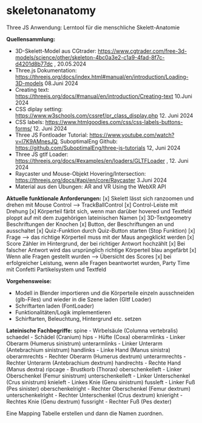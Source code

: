 # skeletonanatomy
Three JS Anwendung: Lerntool für die menschliche Skelett-Anatomie

**Quellensammlung:**

- 3D-Skelett-Model aus CGtrader: https://www.cgtrader.com/free-3d-models/science/other/skeleton-4bc0a3e2-c1a9-4fad-8f7c-d4201d8b77dc , 20.05.2024
- Three.js Dokumentation: https://threejs.org/docs/index.html#manual/en/introduction/Loading-3D-models 08.Juni 2024
- Creating text: https://threejs.org/docs/#manual/en/introduction/Creating-text 10.Juni 2024
- CSS diplay setting: https://www.w3schools.com/cssref/pr_class_display.php 12. Juni 2024
- CSS labels: https://www.htmlgoodies.com/css/css-labels-buttons-forms/ 12. Juni 2024
- Three JS Fontloader Tutorial: https://www.youtube.com/watch?v=l7K9AMnesJQ, SuboptimalEng Github: https://github.com/SuboptimalEng/three-js-tutorials 12, Juni 2024
- Three JS gtlf Loader: https://threejs.org/docs/#examples/en/loaders/GLTFLoader , 12. Juni 2024
- Raycaster und Mouse-Objekt Hovering/Intersection: https://threejs.org/docs/#api/en/core/Raycaster 3.Juni 2024
- Material aus den Übungen: AR and VR Using the WebXR API

**Aktuelle funktionale Anforderungen:**
[x] Skelett lässt sich ranzoomen und drehen mit Mouse Control --> TrackBallControl
[x] Control-Leiste mit Drehung
[x] Körperteil färbt sich, wenn man darüber hovered und Textfeld ploppt auf mit dem zugehörigen lateinischen Namen
[x] 3D-Textgeometry Beschriftungen der Knochen
[x] Button, der Beschriftungen an und ausschaltet
[x] Quiz-Funktion durch Quiz-Button starten (Stop Funktion)
[x] Frage --> das richtige Körperteil muss mit der Maus angegklickt werden
[x] Score Zähler im Hintergrund, der bei richtiger Antwort hochzählt
[x] Bei falscher Antwort wird das ursprünglich richtige Körperteil blau angefärbt
[x] Wenn alle Fragen gestellt wurden --> Übersicht des Scores
[x] bei erfolgreicher Leistung, wenn alle Fragen beantwortet wurden, Party Time mit Confetti Partikelsystem und Textfeld

**Vorgehensweise:**
- Modell in Blender importieren und die Körperteile einzeln ausschneiden (glb-Files) und wieder in die Szene laden (Gltf Loader)
- Schriftarten laden (FontLoader)
- Funktionalitäten/Logik implementieren
- Schirftarten, Beleuchtung, Hintergrund etc. setzen

**Lateinische Fachbegriffe:**
spine - Wirbelsäule (Columna vertebralis)
schaedel - Schädel (Cranium)
hips - Hüfte (Coxa)
oberarmlinks - Linker Oberarm (Humerus sinistrum)
unterarmlinks - Linker Unterarm (Antebrachium sinistrum)
handlinks - Linke Hand (Manus sinistra)
oberarmrechts - Rechter Oberarm (Humerus dextrum)
unterarmrechts - Rechter Unterarm (Antebrachium dextrum)
handrechts - Rechte Hand (Manus dextra)
ripcage - Brustkorb (Thorax)
oberschenkelleft - Linker Oberschenkel (Femur sinistrum)
unterschenkelleft - Linker Unterschenkel (Crus sinistrum)
knieleft - Linkes Knie (Genu sinistrum)
fussleft - Linker Fuß (Pes sinister)
oberschenkelright - Rechter Oberschenkel (Femur dextrum)
unterschenkelright - Rechter Unterschenkel (Crus dextrum)
knieright - Rechtes Knie (Genu dextrum)
fussright - Rechter Fuß (Pes dexter)

Eine Mapping Tabelle erstellen und dann die Namen zuordnen. 
